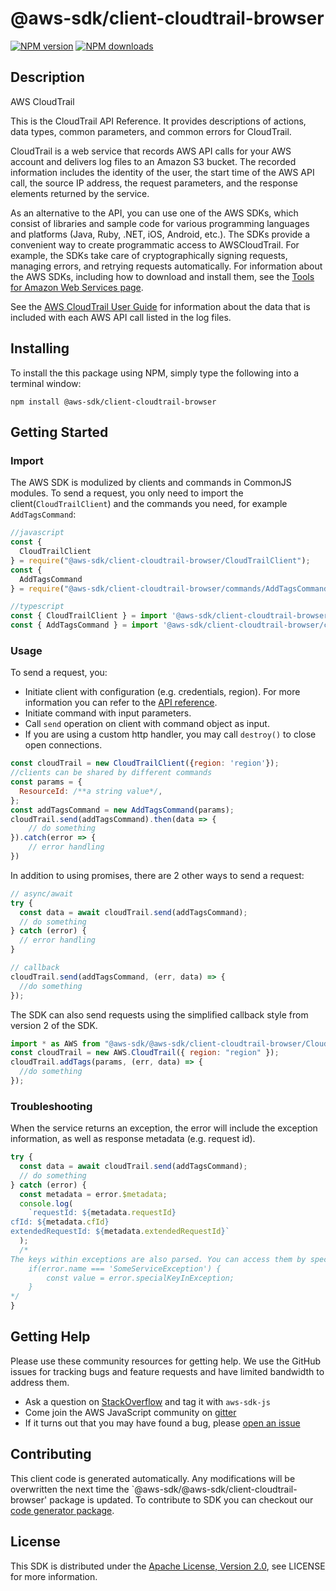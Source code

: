 # @aws-sdk/client-cloudtrail-browser

[![NPM version](https://img.shields.io/npm/v/@aws-sdk/client-cloudtrail-browser/preview.svg)](https://www.npmjs.com/package/@aws-sdk/client-cloudtrail-browser)
[![NPM downloads](https://img.shields.io/npm/dm/@aws-sdk/client-cloudtrail-browser.svg)](https://www.npmjs.com/package/@aws-sdk/client-cloudtrail-browser)

## Description

<fullname>AWS CloudTrail</fullname> <p>This is the CloudTrail API Reference. It provides descriptions of actions, data types, common parameters, and common errors for CloudTrail.</p> <p>CloudTrail is a web service that records AWS API calls for your AWS account and delivers log files to an Amazon S3 bucket. The recorded information includes the identity of the user, the start time of the AWS API call, the source IP address, the request parameters, and the response elements returned by the service.</p> <note> <p>As an alternative to the API, you can use one of the AWS SDKs, which consist of libraries and sample code for various programming languages and platforms (Java, Ruby, .NET, iOS, Android, etc.). The SDKs provide a convenient way to create programmatic access to AWSCloudTrail. For example, the SDKs take care of cryptographically signing requests, managing errors, and retrying requests automatically. For information about the AWS SDKs, including how to download and install them, see the <a href="http://aws.amazon.com/tools/">Tools for Amazon Web Services page</a>.</p> </note> <p>See the <a href="http://docs.aws.amazon.com/awscloudtrail/latest/userguide/cloudtrail-user-guide.html">AWS CloudTrail User Guide</a> for information about the data that is included with each AWS API call listed in the log files.</p>

## Installing

To install the this package using NPM, simply type the following into a terminal window:

```
npm install @aws-sdk/client-cloudtrail-browser
```

## Getting Started

### Import

The AWS SDK is modulized by clients and commands in CommonJS modules. To send a request, you only need to import the client(`CloudTrailClient`) and the commands you need, for example `AddTagsCommand`:

```javascript
//javascript
const {
  CloudTrailClient
} = require("@aws-sdk/client-cloudtrail-browser/CloudTrailClient");
const {
  AddTagsCommand
} = require("@aws-sdk/client-cloudtrail-browser/commands/AddTagsCommand");
```

```javascript
//typescript
const { CloudTrailClient } = import '@aws-sdk/client-cloudtrail-browser/CloudTrailClient';
const { AddTagsCommand } = import '@aws-sdk/client-cloudtrail-browser/commands/AddTagsCommand';
```

### Usage

To send a request, you:

- Initiate client with configuration (e.g. credentials, region). For more information you can refer to the [API reference][].
- Initiate command with input parameters.
- Call `send` operation on client with command object as input.
- If you are using a custom http handler, you may call `destroy()` to close open connections.

```javascript
const cloudTrail = new CloudTrailClient({region: 'region'});
//clients can be shared by different commands
const params = {
  ResourceId: /**a string value*/,
};
const addTagsCommand = new AddTagsCommand(params);
cloudTrail.send(addTagsCommand).then(data => {
    // do something
}).catch(error => {
    // error handling
})
```

In addition to using promises, there are 2 other ways to send a request:

```javascript
// async/await
try {
  const data = await cloudTrail.send(addTagsCommand);
  // do something
} catch (error) {
  // error handling
}
```

```javascript
// callback
cloudTrail.send(addTagsCommand, (err, data) => {
  //do something
});
```

The SDK can also send requests using the simplified callback style from version 2 of the SDK.

```javascript
import * as AWS from "@aws-sdk/@aws-sdk/client-cloudtrail-browser/CloudTrail";
const cloudTrail = new AWS.CloudTrail({ region: "region" });
cloudTrail.addTags(params, (err, data) => {
  //do something
});
```

### Troubleshooting

When the service returns an exception, the error will include the exception information, as well as response metadata (e.g. request id).

```javascript
try {
  const data = await cloudTrail.send(addTagsCommand);
  // do something
} catch (error) {
  const metadata = error.$metadata;
  console.log(
    `requestId: ${metadata.requestId}
cfId: ${metadata.cfId}
extendedRequestId: ${metadata.extendedRequestId}`
  );
  /*
The keys within exceptions are also parsed. You can access them by specifying exception names:
    if(error.name === 'SomeServiceException') {
        const value = error.specialKeyInException;
    }
*/
}
```

## Getting Help

Please use these community resources for getting help. We use the GitHub issues for tracking bugs and feature requests and have limited bandwidth to address them.

- Ask a question on [StackOverflow](https://stackoverflow.com/questions/tagged/aws-sdk-js) and tag it with `aws-sdk-js`
- Come join the AWS JavaScript community on [gitter](https://gitter.im/aws/aws-sdk-js-v3)
- If it turns out that you may have found a bug, please [open an issue](https://github.com/aws/aws-sdk-js-v3/issues)

## Contributing

This client code is generated automatically. Any modifications will be overwritten the next time the `@aws-sdk/@aws-sdk/client-cloudtrail-browser' package is updated. To contribute to SDK you can checkout our [code generator package][].

## License

This SDK is distributed under the
[Apache License, Version 2.0](http://www.apache.org/licenses/LICENSE-2.0),
see LICENSE for more information.

[code generator package]: https://github.com/aws/aws-sdk-js-v3/tree/master/packages/service-types-generator
[api reference]: https://docs.aws.amazon.com/AWSJavaScriptSDK/latest/
